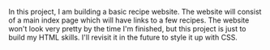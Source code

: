 In this project, I am building a basic recipe website. The website will consist
of a main index page which will have links to a few recipes. The website won't look very pretty by the time I'm finished, but this project is just to build my HTML skills. I'll revisit it in the future to style it up with CSS.
